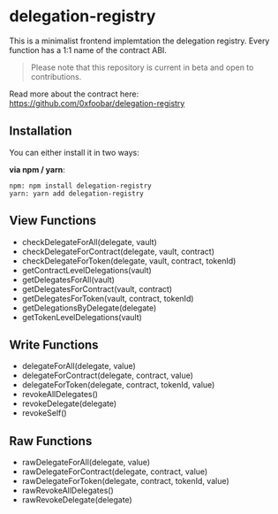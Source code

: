# delegation-registry

This is a minimalist frontend implemtation the delegation registry. Every function has a 1:1 name of the contract ABI.

> Please note that this repository is current in beta and open to contributions.

Read more about the contract here: https://github.com/0xfoobar/delegation-registry

## Installation

You can either install it in two ways:

**via npm / yarn**:

```
npm: npm install delegation-registry
yarn: yarn add delegation-registry
```

## View Functions

- checkDelegateForAll(delegate, vault)
- checkDelegateForContract(delegate, vault, contract)
- checkDelegateForToken(delegate, vault, contract, tokenId)
- getContractLevelDelegations(vault)
- getDelegatesForAll(vault)
- getDelegatesForContract(vault, contract)
- getDelegatesForToken(vault, contract, tokenId)
- getDelegationsByDelegate(delegate)
- getTokenLevelDelegations(vault)

## Write Functions

- delegateForAll(delegate, value)
- delegateForContract(delegate, contract, value)
- delegateForToken(delegate, contract, tokenId, value)
- revokeAllDelegates()
- revokeDelegate(delegate)
- revokeSelf()

## Raw Functions

- rawDelegateForAll(delegate, value)
- rawDelegateForContract(delegate, contract, value)
- rawDelegateForToken(delegate, contract, tokenId, value)
- rawRevokeAllDelegates()
- rawRevokeDelegate(delegate)
